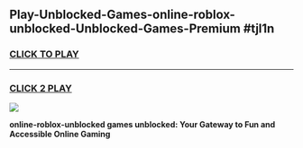 
## Play-Unblocked-Games-online-roblox-unblocked-Unblocked-Games-Premium #tjl1n
<h3>
<a href="https://premium.freeplayer.one?title=online-roblox-unblocked&ref=12M">CLICK TO PLAY</a></h3>
<hr>

<h3>
<a href="https://premium.freeplayer.one?title=online-roblox-unblocked&ref=12M">CLICK 2 PLAY</a>
  
</h3>

<a href="https://premium.freeplayer.one?title=online-roblox-unblocked&ref=12M"><img src="https://clearcache.store/games.png"></a>


**online-roblox-unblocked games unblocked: Your Gateway to Fun and Accessible Online Gaming**
